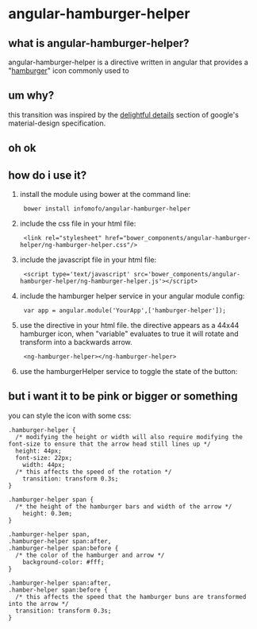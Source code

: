 angular-hamburger-helper
========================

what is angular-hamburger-helper?
---------------------------------

angular-hamburger-helper is a directive written in angular that provides a "[hamburger](http://blogs.wsj.com/digits/2013/03/18/whats-a-hamburger-button-a-guide-to-app/)" icon commonly used to 

um why?
-------

this transition was inspired by the [delightful details](http://www.google.com/design/spec/animation/delightful-details.html#delightful-details-delightful-details) 
section of google's material-design specification.

oh ok
-----

how do i use it?
----------------

1. install the module using bower at the command line:

        bower install infomofo/angular-hamburger-helper

2. include the css file in your html file:


        <link rel="stylesheet" href="bower_components/angular-hamburger-helper/ng-hamburger-helper.css"/>

3. include the javascript file in your html file:

        <script type='text/javascript' src='bower_components/angular-hamburger-helper/ng-hamburger-helper.js'></script>

4. include the hamburger helper service in your angular module config:

        var app = angular.module('YourApp',['hamburger-helper']);

5. use the directive in your html file.  the directive appears as a 44x44 hamburger icon, when "variable" evaluates to true it will 
    rotate and transform into a backwards arrow.

        <ng-hamburger-helper></ng-hamburger-helper>

6. use the hamburgerHelper service to toggle the state of the button:

        


but i want it to be pink or bigger or something
-----------------------------------------------

you can style the icon with some css:

    
    .hamburger-helper {     
      /* modifying the height or width will also require modifying the font-size to ensure that the arrow head still lines up */
      height: 44px;
      font-size: 22px;
	    width: 44px;
      /* this affects the speed of the rotation */
	    transition: transform 0.3s; 
    }
    
    .hamburger-helper span {
      /* the height of the hamburger bars and width of the arrow */
	    height: 0.3em; 
    }
    
    .hamburger-helper span,
    .hamburger-helper span:after,
    .hamburger-helper span:before {
      /* the color of the hamburger and arrow */
	    background-color: #fff;
    }
    
    .hamburger-helper span:after,
    .hamber-helper span:before {
      /* this affects the speed that the hamburger buns are transformed into the arrow */
      transition: transform 0.3s;
    }
    



